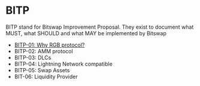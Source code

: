 # BITP

BITP stand for Bitswap Improvement Proposal. They exist to document what MUST, what SHOULD and what MAY be implemented by Bitswap

- [BITP-01: Why RGB protocol?](https://github.com/BitSwap-BiFi/BITP/blob/main/BITP/BITP-01.md)
- BITP-02: AMM protocol
- BITP-03: DLCs
- BITP-04: Lightning Network compatible
- BITP-05: Swap Assets
- BIT-06: Liquidity Provider 
